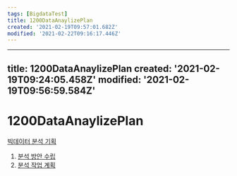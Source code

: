 ```yaml
---
tags: [BigdataTest]
title: 1200DataAnaylizePlan
created: '2021-02-19T09:57:01.682Z'
modified: '2021-02-22T09:16:17.446Z'
---
```


---
title: 1200DataAnaylizePlan
created: '2021-02-19T09:24:05.458Z'
modified: '2021-02-19T09:56:59.584Z'
---

# 1200DataAnaylizePlan

[빅데이터 분석 기획](./1000BDAnalyzePlan.md)

1. [분석 방안 수립](./1210.md)
2. [분석 작업 계획](./1220.md)
